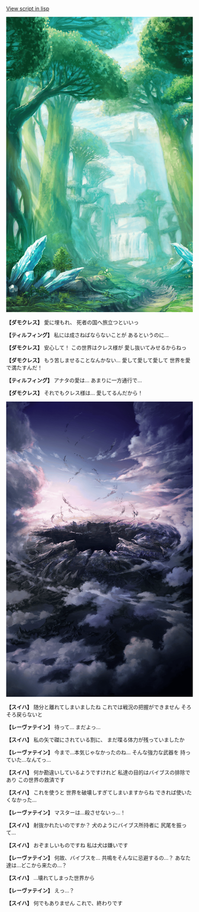 [View script in lisp](../scripts/110140363.txt)

![forest.png](../images/backgrounds/forest.png)

**【ダモクレス】**
愛に埋もれ、
死者の国へ旅立つといいっ

**【ティルフィング】**
私には成さねばならないことが
あるというのに…

**【ダモクレス】**
安心して！
この世界はクレス様が
愛し抜いてみせるからねっ

**【ダモクレス】**
もう苦しませることなんかない…
愛して愛して愛して
世界を愛で満たすんだ！

**【ティルフィング】**
アナタの愛は…
あまりに一方通行で…

**【ダモクレス】**
それでもクレス様は…
愛してるんだから！

![101_hole.png](../images/backgrounds/101_hole.png)

**【スイハ】**
随分と離れてしまいましたね
これでは戦況の把握ができません
そろそろ戻らないと

**【レーヴァテイン】**
待って…
まだよっ…

**【スイハ】**
私の矢で磔にされている割に、
まだ喋る体力が残っていましたか

**【レーヴァテイン】**
今まで…本気じゃなかったのね…
そんな強力な武器を
持っていた…なんてっ…

**【スイハ】**
何か勘違いしているようですけれど
私達の目的はバイブスの排除であり
この世界の救済です

**【スイハ】**
これを使うと
世界を破壊しすぎてしまいますからね
できれば使いたくなかった…

**【レーヴァテイン】**
マスターは…殺させないっ…！

**【スイハ】**
射抜かれたいのですか？
犬のようにバイブス所持者に
尻尾を振って…

**【スイハ】**
おぞましいものですね
私は犬は嫌いです

**【レーヴァテイン】**
何故、バイブスを…
共鳴をそんなに忌避するの…？
あなた達は…どこから来たの…？

**【スイハ】**
…壊れてしまった世界から

**【レーヴァテイン】**
えっ…？

**【スイハ】**
何でもありません
これで、終わりです
